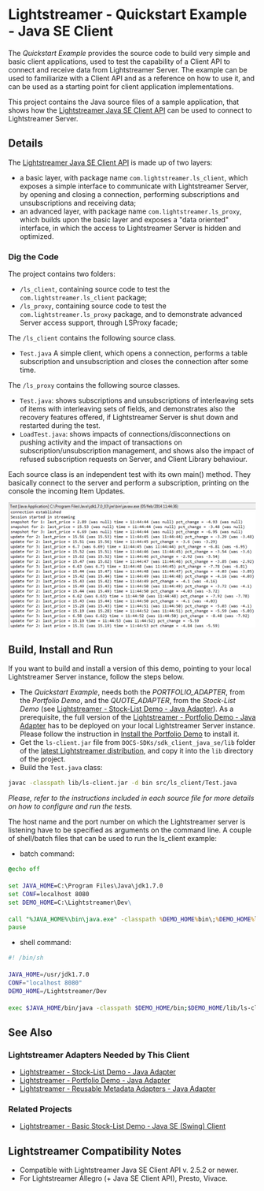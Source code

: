# Lightstreamer - Quickstart Example - Java SE Client 
<!-- START DESCRIPTION lightstreamer-example-quickstart-client-java -->

The *Quickstart Example* provides the source code to build very simple and basic client applications, used to test the capability of a Client API to connect and receive data from Lightstreamer Server. The example can be used to familiarize with a Client API and as a reference on how to use it, and can be used as a starting point for client application implementations.

This project contains the Java source files of a sample application, that shows how the [Lightstreamer Java SE Client API](http://www.lightstreamer.com/docs/client_javase_api/index.html) can be used to connect to Lightstreamer Server.

<!-- END DESCRIPTION lightstreamer-example-quickstart-client-java -->

## Details

The [Lightstreamer Java SE Client API](http://www.lightstreamer.com/docs/client_javase_api/index.html) is made up of two layers: 
* a basic layer, with package name `com.lightstreamer.ls_client`, which exposes a simple interface to communicate with Lightstreamer Server, by opening and closing a connection, performing subscriptions and unsubscriptions and receiving data;
* an advanced layer, with package name `com.lightstreamer.ls_proxy`, which builds upon the basic layer and exposes a "data oriented" interface, in which the access to Lightstreamer Server is hidden and optimized.

### Dig the Code

The project contains two folders: 
* `/ls_client`, containing source code to test the `com.lightstreamer.ls_client` package;
* `/ls_proxy`, containing source code to test the `com.lightstreamer.ls_proxy` package, and to demonstrate advanced Server access support, through LSProxy facade;
 
The `/ls_client` contains the following source class.
* `Test.java` A simple client, which opens a connection, performs a table subscription and unsubscription and closes the connection after some time.

The `/ls_proxy` contains the following source classes.
* `Test.java`: shows subscriptions and unsubscriptions of interleaving sets of items with interleaving sets of fields, and demonstrates also the recovery features offered, if Lightstreamer Server is shut down and restarted during the test.
* `LoadTest.java`: shows impacts of connections/disconnections on pushing activity and the impact of transactions on subscription/unsubscription management, and shows also the impact of refused subscription requests on Server, and Client Library behaviour.

Each source class is an independent test with its own main() method. 
They basically connect to the server and perform a subscription, printing on the console the incoming Item Updates.

![Screenshot](screen_large.png)


## Build, Install and Run

If you want to build and install a version of this demo, pointing to your local Lightstreamer Server instance, follow the steps below.

* The *Quickstart Example*, needs both the *PORTFOLIO_ADAPTER*, from the *Portfolio Demo*, and the *QUOTE_ADAPTER*, from the *Stock-List Demo* (see [Lightstreamer - Stock-List Demo - Java Adapter](https://github.com/Weswit/Lightstreamer-example-StockList-adapter-java)). As a prerequisite, the full version of the [Lightstreamer - Portfolio Demo - Java Adapter](https://github.com/Weswit/Lightstreamer-example-Portfolio-adapter-java) has to be deployed on your local Lightstreamer Server instance. Please follow the instruction in [Install the Portfolio Demo](https://github.com/Weswit/Lightstreamer-example-Portfolio-adapter-java#install-the-portfolio-demo) to install it.
* Get the `ls-client.jar` file from `DOCS-SDKs/sdk_client_java_se/lib` folder of the [latest Lightstreamer distribution](http://www.lightstreamer.com/download), and copy it into the `lib` directory of the project.
* Build the `Test.java` class:
```sh
javac -classpath lib/ls-client.jar -d bin src/ls_client/Test.java
```

*Please, refer to the instructions included in each source file for more details on how to configure and run the tests.*

The host name and the port number on which the Lightstreamer server is listening have to be specified as arguments on the command line.
A couple of shell/batch files that can be used to run the ls_client example:
* batch command:

```cmd
@echo off

set JAVA_HOME=C:\Program Files\Java\jdk1.7.0
set CONF=localhost 8080
set DEMO_HOME=C:\Lightstreamer\Dev\

call "%JAVA_HOME%\bin\java.exe" -classpath %DEMO_HOME%bin\;%DEMO_HOME%lib\ls-client.jar ls_client.Test %CONF%
pause
```

* shell command:

```sh
#! /bin/sh

JAVA_HOME=/usr/jdk1.7.0
CONF="localhost 8080"
DEMO_HOME=/Lightstreamer/Dev

exec $JAVA_HOME/bin/java -classpath $DEMO_HOME/bin;$DEMO_HOME/lib/ls-client.jar ls_client.Test %CONF% $CONF
```

## See Also 

### Lightstreamer Adapters Needed by This Client 
<!-- START RELATED_ENTRIES -->

* [Lightstreamer - Stock-List Demo - Java Adapter](https://github.com/Weswit/Lightstreamer-example-Stocklist-adapter-java)
* [Lightstreamer - Portfolio Demo - Java Adapter](https://github.com/Weswit/Lightstreamer-example-Portfolio-adapter-java)
* [Lightstreamer - Reusable Metadata Adapters - Java Adapter](https://github.com/Weswit/Lightstreamer-example-ReusableMetadata-adapter-java)

<!-- END RELATED_ENTRIES -->

### Related Projects

* [Lightstreamer - Basic Stock-List Demo - Java SE (Swing) Client](https://github.com/Weswit/Lightstreamer-example-StockList-client-java)

## Lightstreamer Compatibility Notes 

- Compatible with Lightstreamer Java SE Client API v. 2.5.2 or newer.
- For Lightstreamer Allegro (+ Java SE Client API), Presto, Vivace.

